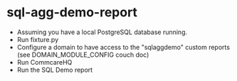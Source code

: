 sql-agg-demo-report
===================

* Assuming you have a local PostgreSQL database running.
* Run fixture.py
* Configure a domain to have access to the "sqlaggdemo" custom reports (see DOMAIN_MODULE_CONFIG couch doc)
* Run CommcareHQ
* Run the SQL Demo report